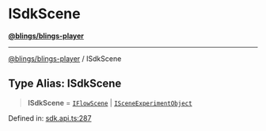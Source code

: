 # ISdkScene

[**@blings/blings-player**](../../)

***

[@blings/blings-player](../globals.md) / ISdkScene

## Type Alias: ISdkScene

> **ISdkScene** = [`IFlowScene`](IFlowScene.md) | [`ISceneExperimentObject`](../interfaces/ISceneExperimentObject.md)

Defined in: [sdk.api.ts:287](https://bitbucket.org/blingsio/player/src/e9d4e5a1bf54c48bcb6663f1308cce3af89efa76/src/SDK/sdk.api.ts#lines-287)
